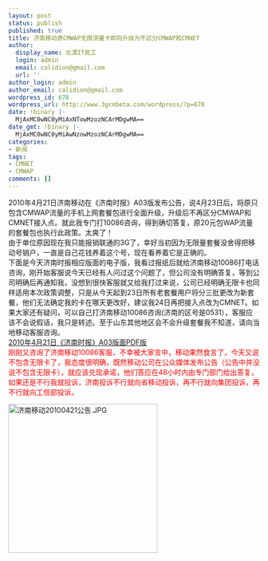```yaml
---
layout: post
status: publish
published: true
title: 济南移动原CMWAP无限流量卡即将升级为不区分CMWAP和CMNET
author:
  display_name: 北漂IT民工
  login: admin
  email: calidion@gmail.com
  url: ''
author_login: admin
author_email: calidion@gmail.com
wordpress_id: 678
wordpress_url: http://www.3gcnbeta.com/wordpress/?p=678
date: !binary |-
  MjAxMC0wNC0yMiAxNTowMzozNCArMDgwMA==
date_gmt: !binary |-
  MjAxMC0wNC0yMiAwNzowMzozNCArMDgwMA==
categories:
- 新闻
tags:
- CMNET
- CMWAP
comments: []
---
```

<p>2010年4月21日济南移动在《济南时报》A03版发布公告，说4月23日后，将原只包含CMWAP流量的手机上网套餐包进行全面升级，升级后不再区分CMWAP和CMNET接入点。就此我专门打10086咨询，得到确切答复，原20元包WAP流量的套餐包也执行此政策。太爽了！<br />
由于单位原因现在我只能报销联通的3G了，幸好当初因为无限量套餐没舍得把移动号销户，一直是自己花钱养着这个号，现在看养着它是正确的。<br />
下面是今天济南时报相应版面的电子版，我看过报纸后就给济南移动10086打电话咨询，刚开始客服说今天已经有人问过这个问题了，但公司没有明确答复，等到公司明确后再通知我，没想到很快客服就又给我打过来说，公司已经明确无限卡也同样适用本次政策调整，只是从今天起到23日所有老套餐用户将分三批更改为新套餐，他们无法确定我的卡在哪天更改好，建议我24日再把接入点改为CMNET。如果大家还有疑问，可以自己打济南移动10086咨询(济南的区号是0531），客服应该不会说假话，我只是转述。至于山东其他地区会不会升级套餐我不知道，请向当地移动客服咨询。<br />
<a href="http://pdf.e23.cn/reader.php?pdfid=20100421&amp;pdfclass=2&amp;istk=&amp;no=03&amp;total_num=40" target="_blank">2010年4月21日《济南时报》A03版面PDF版</a><br />
<span style="color: red;">刚刚又咨询了济南移动10086客服，不幸被大家言中，移动果然食言了，今天又说不包含无限卡了，我态度很明确，既然移动公司在公众媒体发布公告（公告中并没说不包含无限卡），就应该兑现承诺，他们答应在48小时内由专门部门给出答复，如果还是不行我就投诉，济南投诉不行就向省移动投诉，再不行就向集团投诉，再不行就向工信部投诉。</span></p>
<p><img id="aimg_67678" src="http://www.test3g.com/attachment.php?aid=Njc2Nzh8MDRkM2U0MzN8MTI3MTkxOTgwNnwxN2QwQjhzZlpHZ25oZ0tpMldYbkI4MFFoY2kvUkZHaW0yQk9aWms2bGZpUjI0UQ%3D%3D&amp;noupdate=yes" alt="济南移动20100421公告.JPG" width="299" /></p>
